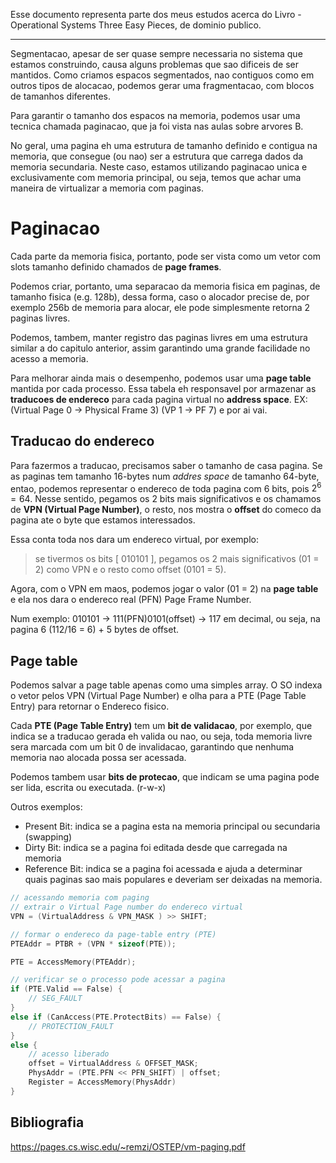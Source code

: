 Esse documento representa parte dos meus estudos acerca do Livro - Operational Systems  Three Easy Pieces, de dominio publico.

---

Segmentacao, apesar de ser quase sempre necessaria no sistema que estamos construindo, causa alguns problemas que sao dificeis de ser mantidos. Como criamos espacos segmentados, nao contiguos como em outros tipos de alocacao, podemos gerar uma fragmentacao, com blocos de tamanhos diferentes.

Para garantir o tamanho dos espacos na memoria, podemos usar uma tecnica chamada paginacao, que ja foi vista nas aulas sobre arvores B. 

No geral, uma pagina eh uma estrutura de tamanho definido e contigua na memoria, que consegue (ou nao) ser a estrutura que carrega dados da memoria secundaria. Neste caso, estamos utilizando paginacao unica e exclusivamente com memoria principal, ou seja, temos que achar uma maneira de virtualizar a memoria com paginas.

# Paginacao

Cada parte da memoria fisica, portanto, pode ser vista como um vetor com slots tamanho definido chamados de __page frames__.

Podemos criar, portanto, uma separacao da memoria fisica em paginas, de tamanho fisica (e.g. 128b), dessa forma, caso o alocador precise de, por exemplo 256b de memoria para alocar, ele pode simplesmente retorna 2 paginas livres. 

Podemos, tambem, manter registro das paginas livres em uma estrutura similar a do capitulo anterior, assim garantindo uma grande facilidade no acesso a memoria.

Para melhorar ainda mais o desempenho, podemos usar uma __page table__ mantida por cada processo. Essa tabela eh responsavel por armazenar as __traducoes de endereco__ para cada pagina virtual no __address space__. EX: (Virtual Page 0 -> Physical Frame 3) (VP 1 -> PF 7) e por ai vai.


## Traducao do endereco

Para fazermos a traducao, precisamos saber o tamanho de casa pagina. Se as paginas tem tamanho 16-bytes num _addres space_ de tamanho 64-byte, entao, podemos representar o endereco de toda pagina com 6 bits, pois $2^{6} = 64$. Nesse sentido, pegamos os 2 bits mais significativos e os chamamos de __VPN (Virtual Page Number)__, o resto, nos mostra o __offset__ do comeco da pagina ate o byte que estamos interessados.

Essa conta toda nos dara um endereco virtual, por exemplo:

> se tivermos os bits \[ 010101 \], pegamos os 2 mais significativos (01 = 2) como VPN e o resto como offset (0101 = 5).

Agora, com o VPN em maos, podemos jogar o valor (01 = 2) na __page table__ e ela nos dara o endereco real (PFN) Page Frame Number. 

Num exemplo: 010101 -> 111(PFN)0101(offset) -> 117 em decimal, ou seja, na pagina 6 (112/16 = 6) + 5 bytes de offset.


## Page table

Podemos salvar a page table apenas como uma simples array. O SO indexa o vetor pelos VPN (Virtual Page Number) e olha para a PTE (Page Table Entry) para retornar o Endereco fisico.

Cada __PTE (Page Table Entry)__  tem um __bit de validacao__, por exemplo, que indica se a traducao gerada eh valida ou nao, ou seja, toda memoria livre sera marcada com um bit 0 de invalidacao, garantindo que nenhuma memoria nao alocada possa ser acessada. 

Podemos tambem usar __bits de protecao__, que indicam se uma pagina pode ser lida, escrita ou executada. (r-w-x)

Outros exemplos:
- Present Bit: indica se a pagina esta na memoria principal ou secundaria (swapping)
- Dirty Bit: indica se a pagina foi editada desde que carregada na memoria
- Reference Bit: indica se a pagina foi acessada e ajuda a determinar quais paginas sao mais populares e deveriam ser deixadas na memoria.

```c
// acessando memoria com paging
// extrair o Virtual Page number do endereco virtual
VPN = (VirtualAddress & VPN_MASK ) >> SHIFT;

// formar o endereco da page-table entry (PTE)
PTEAddr = PTBR + (VPN * sizeof(PTE));

PTE = AccessMemory(PTEAddr);

// verificar se o processo pode acessar a pagina
if (PTE.Valid == False) {
    // SEG_FAULT
}
else if (CanAccess(PTE.ProtectBits) == False) {
    // PROTECTION_FAULT
}
else {
    // acesso liberado
    offset = VirtualAddress & OFFSET_MASK;
    PhysAddr = (PTE.PFN << PFN_SHIFT) | offset;
    Register = AccessMemory(PhysAddr)
}

```



## Bibliografia
https://pages.cs.wisc.edu/~remzi/OSTEP/vm-paging.pdf
